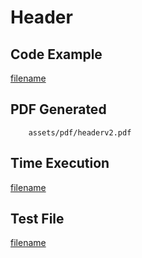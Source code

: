 # Header

## Code Example
[filename](../../assets/examples/header/v2/main.go ':include :type=code')

## PDF Generated
```pdf
	assets/pdf/headerv2.pdf
```

## Time Execution
[filename](../../assets/text/headerv2.txt  ':include :type=code')

## Test File
[filename](https://raw.githubusercontent.com/johnfercher/maroto/master/test/maroto/examples/header.json  ':include :type=code')